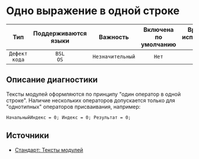 # Одно выражение в одной строке

| Тип | Поддерживаются<br/>языки | Важность | Включена<br/>по умолчанию | Время на<br/>исправление (мин) | Тэги |
| :-: | :-: | :-: | :-: | :-: | :-: |
| `Дефект кода` | `BSL`<br/>`OS` | `Незначительный` | `Нет` | `2` | `standard`<br/>`design` |

<!-- Блоки выше заполняются автоматически, не трогать -->
## Описание диагностики

Тексты модулей оформляются по принципу "один оператор в одной строке". Наличие нескольких операторов допускается только для "однотипных" операторов присваивания, например:

`НачальныйИндекс = 0; Индекс = 0; Результат = 0;`

## Источники

* [Стандарт: Тексты модулей](https://its.1c.ru/db/v8std#content:456:hdoc)
